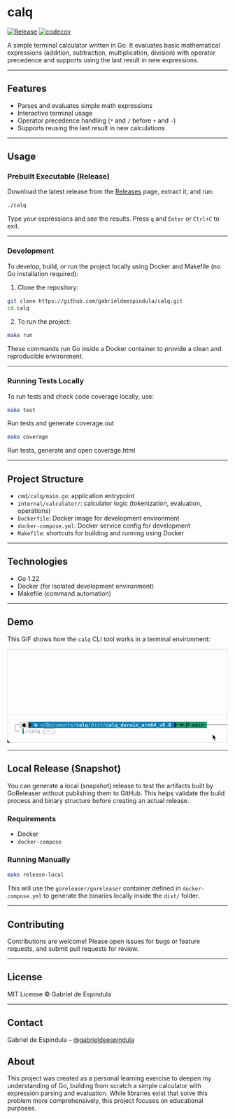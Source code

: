 # calq

[![Release](https://img.shields.io/github/v/release/gabrieldeespindula/calq)](https://github.com/gabrieldeespindula/calq/releases)
[![codecov](https://codecov.io/gh/gabrieldeespindula/calq/graph/badge.svg?token=ACOW5RTTLR)](https://codecov.io/gh/gabrieldeespindula/calq)

A simple terminal calculator written in Go.
It evaluates basic mathematical expressions (addition, subtraction, multiplication, division) with operator precedence and supports using the last result in new expressions.

---

## Features

- Parses and evaluates simple math expressions
- Interactive terminal usage
- Operator precedence handling (`*` and `/` before `+` and `-`)
- Supports reusing the last result in new calculations

---

## Usage

### Prebuilt Executable (Release)

Download the latest release from the [Releases](https://github.com/gabrieldeespindula/calq/releases) page, extract it, and run:

```bash
./calq
```

Type your expressions and see the results.
Press `q` and `Enter` or `Ctrl+C` to exit.

---

### Development

To develop, build, or run the project locally using Docker and Makefile (no Go installation required):

1. Clone the repository:

```bash
git clone https://github.com/gabrieldeespindula/calq.git
cd calq
```

2. To run the project:

```bash
make run
```

These commands run Go inside a Docker container to provide a clean and reproducible environment.

---

### Running Tests Locally

To run tests and check code coverage locally, use:

```bash
make test
```
Run tests and generate coverage.out

```bash
make coverage
```
Run tests, generate and open coverage.html

---

## Project Structure

* `cmd/calq/main.go`: application entrypoint
* `internal/calculator/`: calculator logic (tokenization, evaluation, operations)
* `Dockerfile`: Docker image for development environment
* `docker-compose.yml`: Docker service config for development
* `Makefile`: shortcuts for building and running using Docker

---

## Technologies

* Go 1.22
* Docker (for isolated development environment)
* Makefile (command automation)

---

## Demo

This GIF shows how the `calq` CLI tool works in a terminal environment:

![calq demo](assets/demo/calq-demo.gif)

---

## Local Release (Snapshot)

You can generate a local (snapshot) release to test the artifacts built by GoReleaser without publishing them to GitHub. This helps validate the build process and binary structure before creating an actual release.

### Requirements

* Docker
* `docker-compose`

### Running Manually

```bash
make release-local
```

This will use the `goreleaser/goreleaser` container defined in `docker-compose.yml` to generate the binaries locally inside the `dist/` folder.

---

## Contributing

Contributions are welcome!
Please open issues for bugs or feature requests, and submit pull requests for review.

---

## License

MIT License © Gabriel de Espindula

---

## Contact

Gabriel de Espindula – [@gabrieldeespindula](https://github.com/gabrieldeespindula)

## About

This project was created as a personal learning exercise to deepen my understanding of Go, building from scratch a simple calculator with expression parsing and evaluation. While libraries exist that solve this problem more comprehensively, this project focuses on educational purposes.

